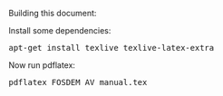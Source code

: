 Building this document:

Install some dependencies:
<pre>apt-get install texlive texlive-latex-extra</pre>

Now run pdflatex:
<pre>pdflatex FOSDEM_AV_manual.tex</pre>

